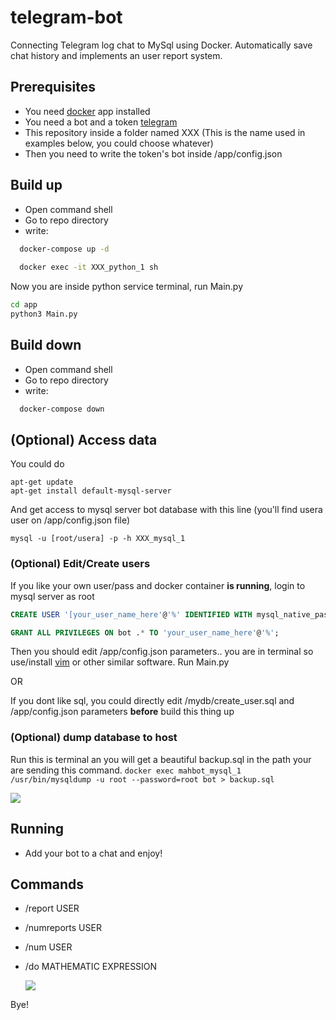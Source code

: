 # telegram-bot
Connecting Telegram log chat to MySql using Docker. Automatically save chat history and implements an user report system.

## Prerequisites
- You need [docker](https://docs.docker.com/desktop/) app installed
- You need a bot and a token [telegram](https://core.telegram.org/bots#3-how-do-i-create-a-bot)
- This repository inside a folder named XXX (This is the name used in examples below, you could choose whatever)
- Then you need to write the token's bot inside /app/config.json

## Build up
- Open command shell
- Go to repo directory
- write:
``` Bash
  docker-compose up -d
  
  docker exec -it XXX_python_1 sh
  ```
  Now you are inside python service terminal, run Main.py
  ``` Bash
  cd app
  python3 Main.py
  ```
## Build down
- Open command shell
- Go to repo directory
- write:
``` Bash
  docker-compose down
  ````
## (Optional) Access data
  You could do
  ``` Shell
  apt-get update
  apt-get install default-mysql-server
  ```
  And get access to mysql server bot database with this line (you'll find usera user on /app/config.json file)
  ```  
  mysql -u [root/usera] -p -h XXX_mysql_1
  ```
  
  ### (Optional) Edit/Create users
  If you like your own user/pass and docker container **is running**, login to mysql server as root
  ``` SQL
  CREATE USER '[your_user_name_here'@'%' IDENTIFIED WITH mysql_native_password BY 'your_user_password_here';

  GRANT ALL PRIVILEGES ON bot .* TO 'your_user_name_here'@'%';
  ```
  Then you should edit /app/config.json parameters..  you are in terminal so use/install [vim](https://www.vim.org/) or other similar software. Run Main.py
  
  OR
  
  If you dont like sql, you could directly edit /mydb/create_user.sql and /app/config.json parameters **before** build this thing up
  ### (Optional) dump database to host
  Run this is terminal an you will get a beautiful backup.sql in the path your are sending this command.
  ```docker exec mahbot_mysql_1 /usr/bin/mysqldump -u root --password=root bot > backup.sql```
  
  <img src="gif.gif">
  
## Running
- Add your bot to a chat and enjoy!

## Commands
- /report USER
- /numreports USER
- /num USER
- /do MATHEMATIC EXPRESSION

  <img src="screenshot.png">
  
 Bye!
